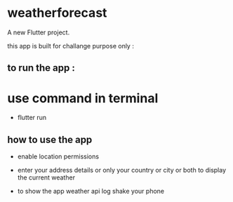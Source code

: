 # weatherforecast

A new Flutter project.



this app is built for challange purpose only :


## to run the app :

 # use command in terminal 

- flutter run

## how to use the app 


- enable location permissions

- enter your address details  or only your country or city or both to display the current weather 

- to show the app weather api log shake your phone 
